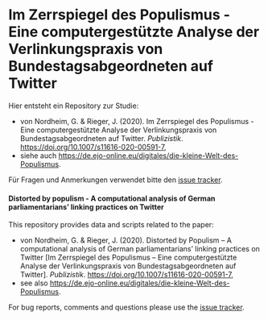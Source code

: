# Im Zerrspiegel des Populismus - Eine computergestützte Analyse der Verlinkungspraxis von Bundestagsabgeordneten auf Twitter
Hier entsteht ein Repository zur Studie:

* von Nordheim, G. & Rieger, J. (2020). Im Zerrspiegel des Populismus - Eine computergestützte Analyse der Verlinkungspraxis von Bundestagsabgeordneten auf Twitter. *Publizistik*. https://doi.org/10.1007/s11616-020-00591-7,
* siehe auch https://de.ejo-online.eu/digitales/die-kleine-Welt-des-Populismus.

Für Fragen und Anmerkungen verwendet bitte den [issue tracker](https://github.com/JonasRieger/zerrspiegel/issues).

#### Distorted by populism - A computational analysis of German parliamentarians’ linking practices on Twitter
This repository provides data and scripts related to the paper:

* von Nordheim, G. & Rieger, J. (2020). Distorted by Populism – A computational analysis of German parliamentarians’ linking practices on Twitter [Im Zerrspiegel des Populismus – Eine computergestützte Analyse der Verlinkungspraxis von Bundestagsabgeordneten auf Twitter]. *Publizistik*. https://doi.org/10.1007/s11616-020-00591-7,
* see also https://de.ejo-online.eu/digitales/die-kleine-Welt-des-Populismus.

For bug reports, comments and questions please use the [issue tracker](https://github.com/JonasRieger/zerrspiegel/issues).
